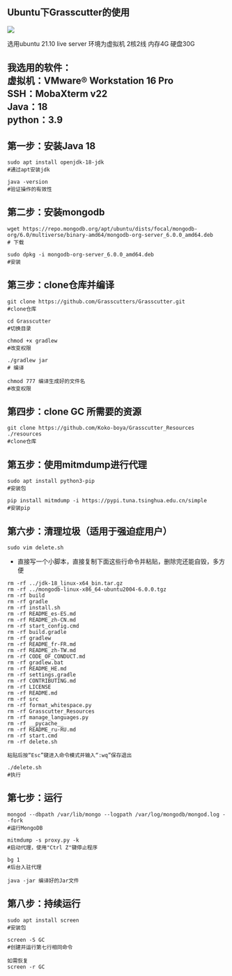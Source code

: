 Ubuntu下Grasscutter的使用
---

![](https://img1.imgtp.com/2022/07/24/4kmAUzMP.png)

选用ubuntu 21.10 live server 环境为虚拟机 2核2线 内存4G 硬盘30G

我选用的软件：  
虚拟机：VMware® Workstation 16 Pro  
SSH：MobaXterm v22  
Java：18  
python：3.9
-
第一步：安装Java 18
-
```
sudo apt install openjdk-18-jdk  
#通过apt安装jdk

java -version
#验证操作的有效性
```
第二步：安装mongodb
-
```
wget https://repo.mongodb.org/apt/ubuntu/dists/focal/mongodb-org/6.0/multiverse/binary-amd64/mongodb-org-server_6.0.0_amd64.deb
# 下载

sudo dpkg -i mongodb-org-server_6.0.0_amd64.deb
#安装
```
第三步：clone仓库并编译
-
```
git clone https://github.com/Grasscutters/Grasscutter.git
#clone仓库

cd Grasscutter
#切换目录

chmod +x gradlew
#改变权限

./gradlew jar 
# 编译

chmod 777 编译生成好的文件名
#改变权限
```
第四步：clone GC 所需要的资源  
-
```
git clone https://github.com/Koko-boya/Grasscutter_Resources ./resources
#clone仓库
```
第五步：使用mitmdump进行代理
-
```
sudo apt install python3-pip
#安装包

pip install mitmdump -i https://pypi.tuna.tsinghua.edu.cn/simple
#安装pip
```
第六步：清理垃圾（适用于强迫症用户）
-
```
sudo vim delete.sh
```
- 直接写一个小脚本，直接复制下面这些行命令并粘贴，删除完还能自毁，多方便
```
rm -rf ../jdk-18_linux-x64_bin.tar.gz
rm -rf ../mongodb-linux-x86_64-ubuntu2004-6.0.0.tgz
rm -rf build
rm -rf gradle
rm -rf install.sh
rm -rf README_es-ES.md
rm -rf README_zh-CN.md
rm -rf start_config.cmd
rm -rf build.gradle
rm -rf gradlew
rm -rf README_fr-FR.md
rm -rf README_zh-TW.md
rm -rf CODE_OF_CONDUCT.md
rm -rf gradlew.bat
rm -rf README_HE.md
rm -rf settings.gradle
rm -rf CONTRIBUTING.md
rm -rf LICENSE       
rm -rf README.md
rm -rf src
rm -rf format_whitespace.py
rm -rf Grasscutter_Resources
rm -rf manage_languages.py
rm -rf __pycache__
rm -rf README_ru-RU.md
rm -rf start.cmd
rm -rf delete.sh
```
```
粘贴后按“Esc”键进入命令模式并输入“:wq”保存退出

./delete.sh
#执行
```
第七步：运行
-
```
mongod --dbpath /var/lib/mongo --logpath /var/log/mongodb/mongod.log --fork
#运行MongoDB

mitmdump -s proxy.py -k
#启动代理，使用"Ctrl Z"键停止程序

bg 1
#后台入驻代理

java -jar 编译好的Jar文件
```
第八步：持续运行
-
```
sudo apt install screen
#安装包

screen -S GC
#创建并运行第七行相同命令

如需恢复
screen -r GC
```
